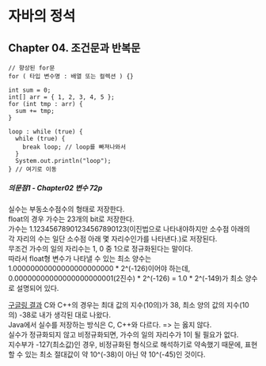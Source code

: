 # 자바의 정석

<h2>Chapter 04. 조건문과 반복문</h2>

```
// 향상된 for문
for ( 타입 변수명 : 배열 또는 컬렉션 ) {}

int sum = 0;
int[] arr = { 1, 2, 3, 4, 5 };
for (int tmp : arr) {
  sum += tmp;
}
```

```
loop : while (true) {
  while (true) {
    break loop; // loop를 빠져나와서
  }
  System.out.println("loop");
} // 여기로 이동
```

<h5>의문점1 - Chapter02 변수 72p</h5>
실수는 부동소수점수의 형태로 저장한다.<br>
float의 경우 가수는 23개의 bit로 저장한다.<br>
가수는 1.12345678901234567890123(이진법으로 나타내야하지만 소수점 아래의 각 자리의 수는 일단 소수점 아래 몇 자리수인가를 나타낸다.)로 저장된다.<br>
무조건 가수의 일의 자리수는 1, 0 중 1으로 정규화된다는 말이다.<br>
따라서 float형 변수가 나타낼 수 있는 최소 양수는 1.00000000000000000000000 * 2^(-126)이어야 하는데, 0.00000000000000000000001(2진수) * 2^(-126) = 1.0 * 2^(-149)가 최소 양수로 설명되어 있다.<br>

[구글링 결과](https://docs.microsoft.com/ko-kr/cpp/c-language/type-float?view=msvc-170) C와 C++의 경우는 최대 값의 지수(10의)가 38, 최소 양의 값의 지수(10의) -38로 내가 생각된 대로 나왔다.<br>
Java에서 실수를 저장하는 방식은 C, C++와 다르다. => 는 옳지 않다.<br>
실수가 정규화되지 않고 비정규화되면, 가수의 일의 자리수가 1이 될 필요가 없다.<br>
지수부가 -127(최소값)인 경우, 비정규화된 형식으로 해석하기로 약속했기 때문에, 표현할 수 있는 최소 절대값이 약 10^(-38)이 아닌 약 10^(-45)인 것이다.<br>
